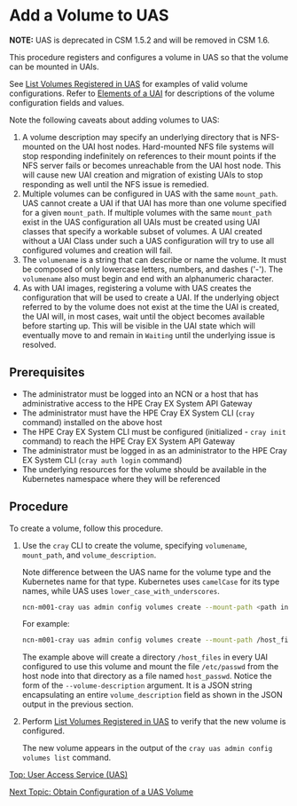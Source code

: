 # Add a Volume to UAS

**NOTE:** UAS is deprecated in CSM 1.5.2 and will be removed in CSM 1.6.

This procedure registers and configures a volume in UAS so that the volume can be mounted in UAIs.

See [List Volumes Registered in UAS](List_Volumes_Registered_in_UAS.md) for examples of valid volume configurations. Refer to [Elements of a UAI](Elements_of_a_UAI.md) for descriptions of the volume configuration fields and values.

Note the following caveats about adding volumes to UAS:

1. A volume description may specify an underlying directory that is NFS-mounted on the UAI host nodes.
   Hard-mounted NFS file systems will stop responding indefinitely on references to their mount points if the NFS server fails or becomes unreachable from the UAI host node.
   This will cause new UAI creation and migration of existing UAIs to stop responding as well until the NFS issue is remedied.
2. Multiple volumes can be configured in UAS with the same `mount_path`.
   UAS cannot create a UAI if that UAI has more than one volume specified for a given `mount_path`.
   If multiple volumes with the same `mount_path` exist in the UAS configuration all UAIs must be created using UAI classes that specify a workable subset of volumes.
   A UAI created without a UAI Class under such a UAS configuration will try to use all configured volumes and creation will fail.
3. The `volumename` is a string that can describe or name the volume. It must be composed of only lowercase letters, numbers, and dashes \('-'\). The `volumename` also must begin and end with an alphanumeric character.
4. As with UAI images, registering a volume with UAS creates the configuration that will be used to create a UAI.
   If the underlying object referred to by the volume does not exist at the time the UAI is created, the UAI will, in most cases, wait until the object becomes available before starting up.
   This will be visible in the UAI state which will eventually move to and remain in `Waiting` until the underlying issue is resolved.

## Prerequisites

* The administrator must be logged into an NCN or a host that has administrative access to the HPE Cray EX System API Gateway
* The administrator must have the HPE Cray EX System CLI (`cray` command) installed on the above host
* The HPE Cray EX System CLI must be configured (initialized - `cray init` command) to reach the HPE Cray EX System API Gateway
* The administrator must be logged in as an administrator to the HPE Cray EX System CLI (`cray auth login` command)
* The underlying resources for the volume should be available in the Kubernetes namespace where they will be referenced

## Procedure

To create a volume, follow this procedure.

1. Use the `cray` CLI to create the volume, specifying `volumename`, `mount_path`, and `volume_description`.

    Note difference between the UAS name for the volume type and the Kubernetes name for that type. Kubernetes uses `camelCase` for its type names, while UAS uses `lower_case_with_underscores`.

    ```bash
    ncn-m001-cray uas admin config volumes create --mount-path <path in UAI> --volume-description '{"<volume-kind>": <k8s-volume-description>}' --volumename '<string>'
    ```

    For example:

    ```bash
    ncn-m001-cray uas admin config volumes create --mount-path /host_files/host_passwd --volume-description '{"host_path": {"path": "/etc/passwd", "type": "FileOrCreate"}}' --volumename 'my-volume-with-passwd-from-the-host-node'
    ```

    The example above will create a directory `/host_files` in every UAI configured to use this volume and mount the file `/etc/passwd` from the host node into that directory as a file named `host_passwd`.
    Notice the form of the `--volume-description` argument. It is a JSON string encapsulating an entire `volume_description` field as shown in the JSON output in the previous section.

2. Perform [List Volumes Registered in UAS](List_Volumes_Registered_in_UAS.md) to verify that the new volume is configured.

    The new volume appears in the output of the `cray uas admin config volumes list` command.

[Top: User Access Service (UAS)](README.md)

[Next Topic: Obtain Configuration of a UAS Volume](Obtain_Configuration_of_a_UAS_Volume.md)
